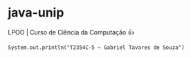# java-unip
LPOO | Curso de Ciência da Computação :+1:
```
System.out.println("T2354C-5 ~ Gabriel Tavares de Souza")

```

